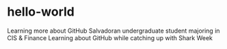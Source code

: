 # hello-world
Learning more about GitHub
Salvadoran undergraduate student majoring in CIS & Finance
Learning about GitHub while catching up with Shark Week
